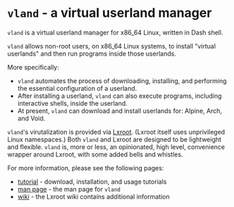 # `vland` - a virtual userland manager

`vland` is a virtual userland manager for x86_64 Linux, written in Dash shell.

`vland` allows non-root users, on x86_64 Linux systems, to install "virtual userlands" and then run programs inside those userlands.

More specifically:
*  `vland` automates the process of downloading, installing, and performing the essential configuration of a userland.
*  After installing a userland, `vland` can also execute programs, including interactive shells, inside the userland.
*  At present, `vland` can download and install userlands for: Alpine, Arch, and Void.

`vland`'s virutalization is provided via [Lxroot](https://github.com/parke/lxroot).  (Lxroot itself uses unprivileged Linux namespaces.)  Both `vland` and Lxroot are designed to be lightweight and flexible.  `vland` is, more or less, an opinionated, high level, convenience wrapper around Lxroot, with some added bells and whistles.

For more information, please see the following pages:
*  [tutorial](tutorial) - download, installation, and usage tutorials
*  [man page](manpage) - the man page for `vland`
*  [wiki](/parke/lxroot/wiki) - the Lxroot wiki contains additional information
